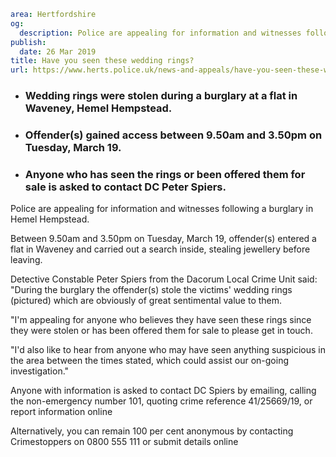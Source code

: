 ```yaml
area: Hertfordshire
og:
  description: Police are appealing for information and witnesses following a burglary in Hemel Hempstead.
publish:
  date: 26 Mar 2019
title: Have you seen these wedding rings?
url: https://www.herts.police.uk/news-and-appeals/have-you-seen-these-wedding-rings-2800d
```

* ### Wedding rings were stolen during a burglary at a flat in Waveney, Hemel Hempstead.

 * ### Offender(s) gained access between 9.50am and 3.50pm on Tuesday, March 19.

 * ### Anyone who has seen the rings or been offered them for sale is asked to contact DC Peter Spiers.

Police are appealing for information and witnesses following a burglary in Hemel Hempstead.

Between 9.50am and 3.50pm on Tuesday, March 19, offender(s) entered a flat in Waveney and carried out a search inside, stealing jewellery before leaving.

Detective Constable Peter Spiers from the Dacorum Local Crime Unit said: "During the burglary the offender(s) stole the victims' wedding rings (pictured) which are obviously of great sentimental value to them.

"I'm appealing for anyone who believes they have seen these rings since they were stolen or has been offered them for sale to please get in touch.

"I'd also like to hear from anyone who may have seen anything suspicious in the area between the times stated, which could assist our on-going investigation."

Anyone with information is asked to contact DC Spiers by emailing, calling the non-emergency number 101, quoting crime reference 41/25669/19, or report information online

Alternatively, you can remain 100 per cent anonymous by contacting Crimestoppers on 0800 555 111 or submit details online
